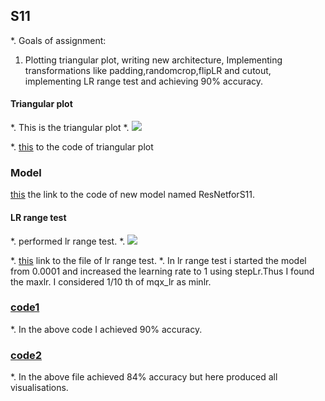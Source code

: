 ## S11
*. Goals of assignment:
1. Plotting triangular plot, writing new architecture, Implementing transformations like padding,randomcrop,flipLR and cutout, implementing LR range test and achieving 90% accuracy.

#### Triangular plot
*. This is the triangular plot
*. ![](https://github.com/Lakshman511/EVA4/blob/master/S11/Images/triangular_plot.png)



*. [this](https://github.com/Lakshman511/EVA4/blob/master/S11/Eva4library/plots.py) to the code of triangular plot


### Model
[this](https://github.com/Lakshman511/EVA4/blob/master/S11/Eva4library/eva4models11.py) the link to the code of new model named ResNetforS11.

#### LR range test
*. performed lr range test.
*. ![](https://github.com/Lakshman511/EVA4/blob/master/S11/Images/lr_range_test.png)


*. [this](https://github.com/Lakshman511/EVA4/blob/master/S11/Eva4library/eva4lr_range_test.py) link to the file of lr range test.
*. In lr range test i started the model from 0.0001 and increased the learning rate to 1 using stepLr.Thus I found the maxlr. I considered 1/10 th of mqx_lr as minlr.

### [code1](https://github.com/Lakshman511/EVA4/blob/master/S11/Eva4_S11.ipynb)


*. In the above code I achieved 90% accuracy.

### [code2](https://github.com/Lakshman511/EVA4/blob/master/S11/Eva4_S11_2.ipynb)
*. In the above file achieved 84% accuracy but here produced all visualisations.
